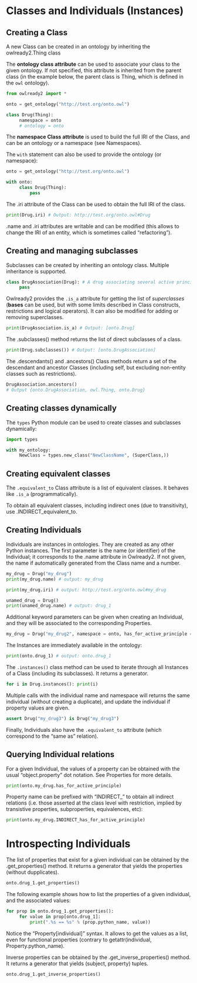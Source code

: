 # Classes and Individuals (Instances)

## Creating a Class

A new Class can be created in an ontology by inheriting the owlready2.Thing class

The **ontology class attribute** can be used to associate your class to the given ontology. If not specified, this attribute is inherited from the parent class (in the example below, the parent class is Thing, which is defined in the `owl` ontology).

```python
from owlready2 import *

onto = get_ontology("http://test.org/onto.owl")

class Drug(Thing):
     namespace = onto
     # ontology = onto
```

The **namespace Class attribute** is used to build the full IRI of the Class, and can be an ontology or a namespace (see Namespaces). 

The `with` statement can also be used to provide the ontology (or namespace):

```python
onto = get_ontology("http://test.org/onto.owl")

with onto:
     class Drug(Thing):
         pass
```

The .iri attribute of the Class can be used to obtain the full IRI of the class.

```python
print(Drug.iri) # Output: http://test.org/onto.owl#Drug
```
.name and .iri attributes are writable and can be modified (this allows to change the IRI of an entity, which is sometimes called “refactoring”).

## Creating and managing subclasses

Subclasses can be created by inheriting an ontology class. Multiple inheritance is supported.

```python
class DrugAssociation(Drug): # A drug associating several active principles
     pass
```

Owlready2 provides the `.is_a` attribute for getting the list of *superclasses* (__bases__ can be used, but with some limits described in Class constructs, restrictions and logical operators). It can also be modified for adding or removing superclasses.

```python
print(DrugAssociation.is_a) # Output: [onto.Drug]
```

The .subclasses() method returns the list of direct subclasses of a class.

```python
print(Drug.subclasses()) # Output: [onto.DrugAssociation]
```

The .descendants() and .ancestors() Class methods return a set of the descendant and ancestor Classes (including self, but excluding non-entity classes such as restrictions).
```python
DrugAssociation.ancestors()
# Output {onto.DrugAssociation, owl.Thing, onto.Drug}
```

## Creating classes dynamically

The `types` Python module can be used to create classes and subclasses dynamically:

```python
import types

with my_ontology:
     NewClass = types.new_class("NewClassName", (SuperClass,))
```

## Creating equivalent classes

The `.equivalent_to`  Class attribute is a list of equivalent classes. It behaves like `.is_a` (programmatically).

To obtain all equivalent classes, including indirect ones (due to transitivity), use .INDIRECT_equivalent_to.

## Creating Individuals

Individuals are instances in ontologies. They are created as any other Python instances. The first parameter is the name (or identifier) of the Individual; it corresponds to the .name attribute in Owlready2. If not given, the name if automatically generated from the Class name and a number.

```python
my_drug = Drug("my_drug")
print(my_drug.name) # output: my_drug

print(my_drug.iri) # output: http://test.org/onto.owl#my_drug

unamed_drug = Drug()
print(unamed_drug.name) # output: drug_1
```

Additional keyword parameters can be given when creating an Individual, and they will be associated to the corresponding Properties.

```python
my_drug = Drug("my_drug2", namespace = onto, has_for_active_principle = [],...)
```

The Instances are immediately available in the ontology:

```python
print(onto.drug_1) # output: onto.drug_1
```

The `.instances()` class method can be used to iterate through all Instances of a Class (including its subclasses). It returns a generator.

```python
for i in Drug.instances(): print(i)
```

Multiple calls with the individual name and namespace will returns the same individual (without creating a duplicate), and update the individual if property values are given.

```python
assert Drug("my_drug3") is Drug("my_drug3")
```

Finally, Individuals also have the `.equivalent_to` attribute (which correspond to the “same as” relation).

## Querying Individual relations

For a given Individual, the values of a property can be obtained with the usual “object.property” dot notation. See Properties for more details.

```python
print(onto.my_drug.has_for_active_principle)
```

Property name can be prefixed with “INDIRECT_” to obtain all indirect relations (i.e. those asserted at the class level with restriction, implied by transistive properties, subproperties, equivalences, etc):

```python
print(onto.my_drug.INDIRECT_has_for_active_principle)
```

# Introspecting Individuals

The list of properties that exist for a given individual can be obtained by the .get_properties() method. It returns a generator that yields the properties (without dupplicates).

```python
onto.drug_1.get_properties()
```

The following example shows how to list the properties of a given individual, and the associated values:

```python
for prop in onto.drug_1.get_properties():
     for value in prop[onto.drug_1]:
         print(".%s == %s" % (prop.python_name, value))
```

Notice the “Property[individual]” syntax. It allows to get the values as a list, even for functional properties (contrary to getattr(individual, Property.python_name).

Inverse properties can be obtained by the .get_inverse_properties() method. It returns a generator that yields (subject, property) tuples.

```python
onto.drug_1.get_inverse_properties()
```
